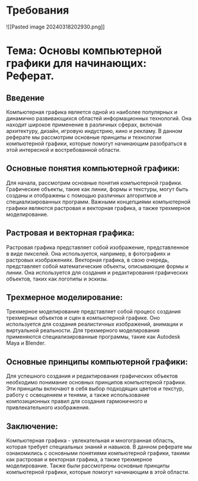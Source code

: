 # Требования
![[Pasted image 20240318202930.png]]
# Тема: Основы компьютерной графики для начинающих: Реферат.
## Введение
Компьютерная графика является одной из наиболее популярных и динамично развивающихся областей информационных технологий. Она находит широкое применение в различных сферах, включая архитектуру, дизайн, игровую индустрию, кино и рекламу. В данном реферате мы рассмотрим основные принципы и технологии компьютерной графики, которые помогут начинающим разобраться в этой интересной и востребованной области.
## Основные понятия компьютерной графики:
Для начала, рассмотрим основные понятия компьютерной графики. Графические объекты, такие как линии, формы и текстуры, могут быть созданы и отображены с помощью различных алгоритмов и специализированных программ. Важными концепциями компьютерной графики являются растровая и векторная графика, а также трехмерное моделирование.
## Растровая и векторная графика:
Растровая графика представляет собой изображение, представленное в виде пикселей. Она используется, например, в фотографиях и растровых изображениях. Векторная графика, в свою очередь, представляет собой математические объекты, описывающие формы и линии. Она используется для создания и редактирования графических объектов, таких как логотипы и эскизы.
## Трехмерное моделирование:
Трехмерное моделирование представляет собой процесс создания трехмерных объектов и сцен в компьютерной графике. Оно используется для создания реалистичных изображений, анимации и виртуальной реальности. Для трехмерного моделирования применяются специализированные программы, такие как Autodesk Maya и Blender.
## Основные принципы компьютерной графики:
Для успешного создания и редактирования графических объектов необходимо понимание основных принципов компьютерной графики. Эти принципы включают в себя выбор подходящих цветов и текстур, работу с освещением и тенями, а также использование композиционных правил для создания гармоничного и привлекательного изображения.
## Заключение:
Компьютерная графика - увлекательная и многогранная область, которая требует специальных знаний и навыков. В данном реферате мы ознакомились с основными понятиями компьютерной графики, такими как растровая и векторная графика, а также трехмерное моделирование. Также были рассмотрены основные принципы компьютерной графики, которые помогут начинающим в этой области.